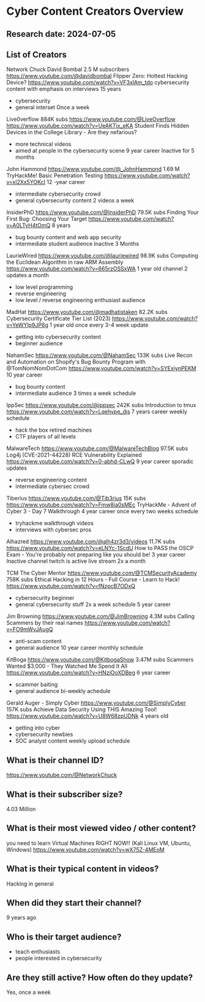 # Cyber Content Creators Overview
## Research date: 2024-07-05
## List of Creators
Network Chuck
David Bombal
2.5 M subscribers
https://www.youtube.com/@davidbombal
Flipper Zero: Hottest Hacking Device?
https://www.youtube.com/watch?v=VF3xlAm_tdo
cybersecurity content with emphasis on interviews
15 years
- cybersecurity
- general interset
Once a week

Live0verflow
884K subs
https://www.youtube.com/@LiveOverflow
https://www.youtube.com/watch?v=UeAKTjx_eKA
Student Finds Hidden Devices in the College Library - Are they nefarious?
- more technical videos
- aimed at people in the cybersecurity scene
9 year career
Inactive for 5 months

John Hammond
https://www.youtube.com/@_JohnHammond
1.69 M
TryHackMe! Basic Penetration Testing
https://www.youtube.com/watch?v=xl2Xx5YOKcI
12 -year career
- intermediate cybersecurity crowd
- general cybersecurity content
2 videos a week

InsiderPhD
https://www.youtube.com/@InsiderPhD
79.5K subs
Finding Your First Bug: Choosing Your Target
https://www.youtube.com/watch?v=A0LTyH4tOmQ
8 years
- bug bounty content and web app security
- intermediate student audience
Inactive 3 Months

LaurieWired
https://www.youtube.com/@lauriewired
98.9K subs
Computing the Euclidean Algorithm in raw ARM Assembly
https://www.youtube.com/watch?v=665rzOSSxWA
1 year old channel
2 updates a month
- low level programming
- reverse engineering
- low level / reverse engineering enthusiast audience

MadHat
https://www.youtube.com/@madhatistaken
82.2K subs
Cybersecurity Certificate Tier List (2023)
https://www.youtube.com/watch?v=YeWYlp9JP6g
1 year old
once every 3-4 week update
- getting into cybersecurity content
- beginner audience

NahamSec
https://www.youtube.com/@NahamSec
133K subs
Live Recon and Automation on Shopify's Bug Bounty Program with ‪@TomNomNomDotCom‬ 
https://www.youtube.com/watch?v=SYExiynPEKM
10 year career
- bug bounty content
- intermediate audience
3 times a week schedule

IppSec
https://www.youtube.com/@ippsec
242K subs
Introduction to tmux
https://www.youtube.com/watch?v=Lqehvpe_djs
7 years career
weekly schedule
- hack the box retired machines
- CTF players of all levels

MalwareTech
https://www.youtube.com/@MalwareTechBlog
97.5K subs
Log4j (CVE-2021-44228) RCE Vulnerability Explained
https://www.youtube.com/watch?v=0-abhd-CLwQ
9 year career
sporadic updates
- reverse engineering content
- intermediate cybersec crowd

Tiberius
https://www.youtube.com/@Tib3rius
15K subs
https://www.youtube.com/watch?v=Fmw8ia0sMEc
TryHackMe - Advent of Cyber 3 - Day 7 Walkthrough
4 year career
once every two weeks schedule
- tryhackme walkthrough videos
- interviews with cybersec pros

Alhazred
https://www.youtube.com/@alh4zr3d3/videos
11.7K subs
https://www.youtube.com/watch?v=eLNYc-1ScdU
How to PASS the OSCP Exam - You're probably not preparing like you should be!
3 year career
Inactive channel
twitch is active
live stream 2x a month

TCM The Cyber Mentor
https://www.youtube.com/@TCMSecurityAcademy
758K subs
Ethical Hacking in 12 Hours - Full Course - Learn to Hack!
https://www.youtube.com/watch?v=fNzpcB7ODxQ
- cybersecurity beginner
- general cybersecurity stuff
2x a week schedule
5 year career

Jim Browning
https://www.youtube.com/@JimBrowning
4.3M subs
Calling Scammers by their real names
https://www.youtube.com/watch?v=FO9mWvJAugQ
- anti-scam content
- general audience
10 year career
monthly schedule

KitBoga
https://www.youtube.com/@KitbogaShow
3.47M subs
Scammers Wanted $3,000 - They Watched Me Spend It All
https://www.youtube.com/watch?v=HNziOoXDBeg
6 year career
- scammer baiting
- general audience
bi-weekly achedule

Gerald Auger - Simply Cyber
https://www.youtube.com/@SimplyCyber
157K subs
Achieve Data Security Using THIS Amazing Tool!
https://www.youtube.com/watch?v=U8W68zpUDNk
4 years old
- getting into cyber
- cybersecurity newbies
- SOC analyst content
weekly upload schedule


## What is their channel ID?
https://www.youtube.com/@NetworkChuck

## What is their subscriber size?
4.03 Million

## What is their most viewed video / other content?
you need to learn Virtual Machines RIGHT NOW!! (Kali Linux VM, Ubuntu, Windows)
https://www.youtube.com/watch?v=wX75Z-4MEoM

## What is their typical content in videos?
Hacking in general

## When did they start their channel?
9 years ago

## Who is their target audience?
- teach enthusiasts
- people interested in cybersecurity

## Are they still active? How often do they update?
Yes, once a week

